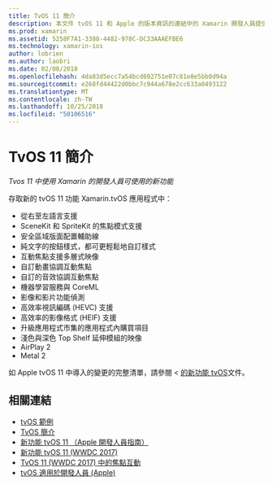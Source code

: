 ```yaml
---
title: TvOS 11 簡介
description: 本文件 tvOS 11 和 Apple 的版本資訊的連結中的 Xamarin 開發人員提供可用的新功能的簡短概觀。
ms.prod: xamarin
ms.assetid: 5258F7A1-3388-4482-978C-DC33AAAEFBE6
ms.technology: xamarin-ios
author: lobrien
ms.author: laobri
ms.date: 02/08/2018
ms.openlocfilehash: 4da83d5ecc7a54bcd692751e07c81e8e5bb0d94a
ms.sourcegitcommit: e268fd44422d0bbc7c944a678e2cc633a0493122
ms.translationtype: MT
ms.contentlocale: zh-TW
ms.lasthandoff: 10/25/2018
ms.locfileid: "50106516"
---
```

# <a name="introduction-to-tvos-11"></a>TvOS 11 簡介

_Tvos 11 中使用 Xamarin 的開發人員可使用的新功能_

存取新的 tvOS 11 功能 Xamarin.tvOS 應用程式中：

- 從右至左語言支援 
- SceneKit 和 SpriteKit 的焦點模式支援
- 安全區域版面配置輔助線 
- 純文字的按鈕樣式，都可更輕鬆地自訂樣式
- 互動焦點支援多層式映像
- 自訂動畫協調互動焦點
- 自訂的音效協調互動焦點
- 機器學習服務與 CoreML
- 影像和影片功能偵測
- 高效率視訊編碼 (HEVC) 支援
- 高效率的影像格式 (HEIF) 支援
- 升級應用程式市集的應用程式內購買項目
- 淺色與深色 Top Shelf 延伸模組的映像
- AirPlay 2
- Metal 2

如 Apple tvOS 11 中導入的變更的完整清單，請參閱 <<c0> [ 的新功能 tvOS](https://developer.apple.com/library/content/releasenotes/General/WhatsNewinTVOS/Articles/tvOS_11_0.html)文件。

## <a name="related-links"></a>相關連結

- [tvOS 範例](https://developer.xamarin.com/samples/tvos/all/)
- [TvOS 簡介](~/ios/tvos/index.md)
- [新功能 tvOS 11 （Apple 開發人員指南）](https://developer.apple.com/library/content/releasenotes/General/WhatsNewinTVOS/Articles/tvOS_11_0.html)
- [新功能 tvOS 11 (WWDC 2017)](https://developer.apple.com/videos/play/wwdc2017/209/)
- [TvOS 11 (WWDC 2017) 中的焦點互動](https://developer.apple.com/videos/play/wwdc2017/224/)
- [tvOS 適用於開發人員 (Apple)](https://developer.apple.com/tvos/)
